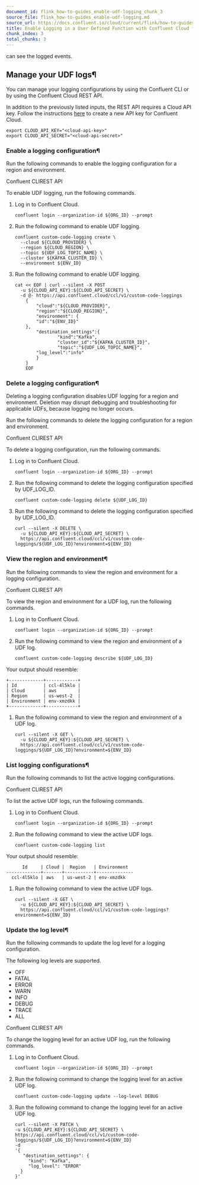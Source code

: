 ```yaml
---
document_id: flink_how-to-guides_enable-udf-logging_chunk_3
source_file: flink_how-to-guides_enable-udf-logging.md
source_url: https://docs.confluent.io/cloud/current/flink/how-to-guides/enable-udf-logging.html
title: Enable Logging in a User Defined Function with Confluent Cloud for Apache Flink
chunk_index: 3
total_chunks: 3
---
```


can see the logged events.

## Manage your UDF logs¶

You can manage your logging configurations by using the Confluent CLI or by using the Confluent Cloud REST API.

In addition to the previously listed inputs, the REST API requires a Cloud API key. Follow the instructions [here](../../security/authenticate/workload-identities/service-accounts/api-keys/manage-api-keys.html#cloud-cloud-api-keys) to create a new API key for Confluent Cloud.

    export CLOUD_API_KEY="<cloud-api-key>"
    export CLOUD_API_SECRET="<cloud-api-secret>"

### Enable a logging configuration¶

Run the following commands to enable the logging configuration for a region and environment.

Confluent CLIREST API

To enable UDF logging, run the following commands.

  1. Log in to Confluent Cloud.

         confluent login --organization-id ${ORG_ID} --prompt

  2. Run the following command to enable UDF logging.

         confluent custom-code-logging create \
           --cloud ${CLOUD_PROVIDER} \
           --region ${CLOUD_REGION} \
           --topic ${UDF_LOG_TOPIC_NAME} \
           --cluster ${KAFKA_CLUSTER_ID} \
           --environment ${ENV_ID}

  1. Run the following command to enable UDF logging.

         cat << EOF | curl --silent -X POST
           -u ${CLOUD_API_KEY}:${CLOUD_API_SECRET} \
           -d @- https://api.confluent.cloud/ccl/v1/custom-code-loggings
             {
                 "cloud":"${CLOUD_PROVIDER}",
                 "region":"${CLOUD_REGION}",
                 "environment": {
                 "id":"${ENV_ID}"
             },
                 "destination_settings":{
                         "kind":"Kafka",
                         "cluster_id":"${KAFKA_CLUSTER_ID}",
                         "topic":"${UDF_LOG_TOPIC_NAME}",
                 "log_level":"info"
                 }
             }
             EOF

### Delete a logging configuration¶

Deleting a logging configuration disables UDF logging for a region and environment. Deletion may disrupt debugging and troubleshooting for applicable UDFs, because logging no longer occurs.

Run the following commands to delete the logging configuration for a region and environment.

Confluent CLIREST API

To delete a logging configuration, run the following commands.

  1. Log in to Confluent Cloud.

         confluent login --organization-id ${ORG_ID} --prompt

  2. Run the following command to delete the logging configuration specified by UDF_LOG_ID.

         confluent custom-code-logging delete ${UDF_LOG_ID}

  1. Run the following command to delete the logging configuration specified by UDF_LOG_ID.

         curl --silent -X DELETE \
           -u ${CLOUD_API_KEY}:${CLOUD_API_SECRET} \
           https://api.confluent.cloud/ccl/v1/custom-code-loggings/${UDF_LOG_ID}?environment=${ENV_ID}

### View the region and environment¶

Run the following commands to view the region and environment for a logging configuration.

Confluent CLIREST API

To view the region and environment for a UDF log, run the following commands.

  1. Log in to Confluent Cloud.

         confluent login --organization-id ${ORG_ID} --prompt

  2. Run the following command to view the region and environment of a UDF log.

         confluent custom-code-logging describe ${UDF_LOG_ID}

Your output should resemble:

    +-------------+------------+
    | Id          | ccl-4l5klo |
    | Cloud       | aws        |
    | Region      | us-west-2  |
    | Environment | env-xmzdkk |
    +-------------+------------+

  1. Run the following command to view the region and environment of a UDF log.

         curl --silent -X GET \
           -u ${CLOUD_API_KEY}:${CLOUD_API_SECRET} \
           https://api.confluent.cloud/ccl/v1/custom-code-loggings/${UDF_LOG_ID}?environment=${ENV_ID}

### List logging configurations¶

Run the following commands to list the active logging configurations.

Confluent CLIREST API

To list the active UDF logs, run the following commands.

  1. Log in to Confluent Cloud.

         confluent login --organization-id ${ORG_ID} --prompt

  2. Run the following command to view the active UDF logs.

         confluent custom-code-logging list

Your output should resemble:

          Id     | Cloud |  Region   | Environment
    -------------+-------+-----------+--------------
      ccl-4l5klo | aws   | us-west-2 | env-xmzdkk

  1. Run the following command to view the active UDF logs.

         curl --silent -X GET \
           -u ${CLOUD_API_KEY}:${CLOUD_API_SECRET} \
           https://api.confluent.cloud/ccl/v1/custom-code-loggings?environment=${ENV_ID}

### Update the log level¶

Run the following commands to update the log level for a logging configuration.

The following log levels are supported.

* OFF
* FATAL
* ERROR
* WARN
* INFO
* DEBUG
* TRACE
* ALL

Confluent CLIREST API

To change the logging level for an active UDF log, run the following commands.

  1. Log in to Confluent Cloud.

         confluent login --organization-id ${ORG_ID} --prompt

  2. Run the following command to change the logging level for an active UDF log.

         confluent custom-code-logging update --log-level DEBUG

  1. Run the following command to change the logging level for an active UDF log.

         curl --silent -X PATCH \
         -u ${CLOUD_API_KEY}:${CLOUD_API_SECRET} \
         https://api.confluent.cloud/ccl/v1/custom-code-loggings/${UDF_LOG_ID}?environment=${ENV_ID}
         -d
         '{
            "destination_settings": {
              "kind": "Kafka",
              "log_level": "ERROR"
           }
         }'
